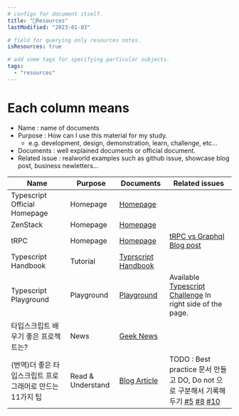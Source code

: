 ```yaml
---
# configs for document itself.
title: "🚚Resources"
lastModified: "2023-01-03"

# field for querying only resources notes.
isResources: true

# add some tags for specifying particular subjects.
tags:
  - "resources"
---
```

# Each column means
- Name : name of documents
- Purpose : How can I use this material for my study.
	- e.g. development, design, demonstration, learn, challenge, etc...
- Documents : well explained documents or official document.
- Related issue : realworld examples such as github issue, showcase blog post, business newletters...

| Name                                                     | Purpose           | Documents                                                                                             | Related issues                                                                                                                                                                                                                                                                                                                                                   |
| -------------------------------------------------------- | ----------------- | ----------------------------------------------------------------------------------------------------- | ---------------------------------------------------------------------------------------------------------------------------------------------------------------------------------------------------------------------------------------------------------------------------------------------------------------------------------------------------------------- |
| Typescript Official Homepage                             | Homepage          | [Homepage](https://www.typescriptlang.org/)                                                           |                                                                                                                                                                                                                                                                                                                                                                  |
| ZenStack                                                 | Homepage          | [Homepage](https://zenstack.dev/)                                                                                                      |                                                                                                                                                                                                                                                                                                                                                                  |
| tRPC                                                     | Homepage          | [Homepage](https://trpc.io/)                                                                          | [tRPC vs Graphql Blog post](https://cleancommit.io/blog/trpc-vs-graphql-how-to-choose-the-best-option-for-your-next-project/)                                                                                                                                                                                                                                    |
| Typescript Handbook                                      | Tutorial          | [Typrscript Handbook](https://www.typescriptlang.org/docs/handbook/intro.html)                        |                                                                                                                                                                                                                                                                                                                                                                  |
| Typescript Playground                                    | Playground        | [Playground](https://www.typescriptlang.org/play)                                                     | Available [Typescript Challenge](https://github.com/type-challenges/type-challenges) In right side of the page.                                                                                                                                                                                                                                                  |
| 타입스크립트 배우기 좋은 프로젝트는?                     | News              | [Geek News](https://news.hada.io/topic?id=8155)                                                       |                                                                                                                                                                                                                                                                                                                                                                  |
| (번역)더 좋은 타입스크립트 프로그래머로 만드는 11가지 팁 | Read & Understand | [Blog Article](https://velog.io/@lky5697/11-tips-that-help-you-become-a-better-typescript-programmer) | TODO : Best practice 문서 만들고 DO, Do not 으로 구분해서 기록해두기 [#5](https://www.typescriptlang.org/docs/handbook/2/conditional-types.html#distributive-conditional-types) [#8](https://www.w3schools.com/typescript/typescript_tuples.php) [#10](https://www.typescriptlang.org/docs/handbook/2/conditional-types.html#inferring-within-conditional-types) |

